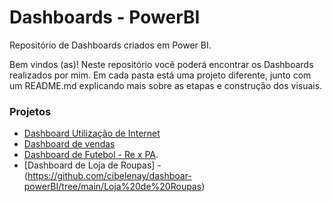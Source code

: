 # Dashboards - PowerBI
Repositório de Dashboards criados em Power BI.

Bem vindos (as)! Neste repositório você poderá encontrar os Dashboards realizados por mim. 
Em cada pasta está uma projeto diferente, junto com um README.md explicando mais sobre as etapas e construção dos visuais.

### Projetos
- [Dashboard Utilização de Internet](https://github.com/cibelenay/dashboar-powerBI/tree/main/Acesso%20a%20Internet)
- [Dashboard de vendas](https://github.com/cibelenay/dashboar-powerBI/tree/main/Vendas)
- [Dashboard de Futebol -  Re x PA](https://github.com/cibelenay/dashboar-powerBI/tree/main/Futebol).
- [Dashboard de Loja de Roupas] - (https://github.com/cibelenay/dashboar-powerBI/tree/main/Loja%20de%20Roupas)
